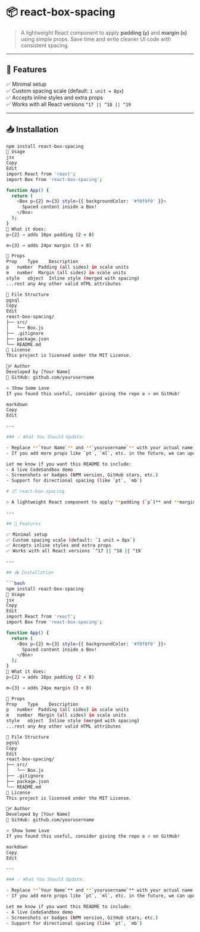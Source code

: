 # 📦 react-box-spacing

> A lightweight React component to apply **padding (`p`)** and **margin (`m`)** using simple props. Save time and write cleaner UI code with consistent spacing.

---

## 🚀 Features

✅ Minimal setup  
✅ Custom spacing scale (default: `1 unit = 8px`)  
✅ Accepts inline styles and extra props  
✅ Works with all React versions `^17 || ^18 || ^19`

---

## 📥 Installation

```bash
npm install react-box-spacing
🔧 Usage
jsx
Copy
Edit
import React from 'react';
import Box from 'react-box-spacing';

function App() {
  return (
    <Box p={2} m={3} style={{ backgroundColor: '#f0f0f0' }}>
      Spaced content inside a Box!
    </Box>
  );
}
🧠 What it does:
p={2} → adds 16px padding (2 × 8)

m={3} → adds 24px margin (3 × 8)

🧩 Props
Prop	Type	Description
p	number	Padding (all sides) in scale units
m	number	Margin (all sides) in scale units
style	object	Inline style (merged with spacing)
...rest	any	Any other valid HTML attributes

📁 File Structure
pgsql
Copy
Edit
react-box-spacing/
├── src/
│   └── Box.js
├── .gitignore
├── package.json
└── README.md
📃 License
This project is licensed under the MIT License.

🙋‍♂️ Author
Developed by [Your Name]
🔗 GitHub: github.com/yourusername

⭐️ Show Some Love
If you found this useful, consider giving the repo a ⭐ on GitHub!

markdown
Copy
Edit

---

### ✅ What You Should Update:

- Replace **`Your Name`** and **`yourusername`** with your actual name and GitHub username.
- If you add more props like `pt`, `ml`, etc. in the future, we can update the table too.

Let me know if you want this README to include:
- A live CodeSandbox demo
- Screenshots or badges (NPM version, GitHub stars, etc.)
- Support for directional spacing (like `pt`, `mb`)

# 📦 react-box-spacing

> A lightweight React component to apply **padding (`p`)** and **margin (`m`)** using simple props. Save time and write cleaner UI code with consistent spacing.

---

## 🚀 Features

✅ Minimal setup  
✅ Custom spacing scale (default: `1 unit = 8px`)  
✅ Accepts inline styles and extra props  
✅ Works with all React versions `^17 || ^18 || ^19`

---

## 📥 Installation

```bash
npm install react-box-spacing
🔧 Usage
jsx
Copy
Edit
import React from 'react';
import Box from 'react-box-spacing';

function App() {
  return (
    <Box p={2} m={3} style={{ backgroundColor: '#f0f0f0' }}>
      Spaced content inside a Box!
    </Box>
  );
}
🧠 What it does:
p={2} → adds 16px padding (2 × 8)

m={3} → adds 24px margin (3 × 8)

🧩 Props
Prop	Type	Description
p	number	Padding (all sides) in scale units
m	number	Margin (all sides) in scale units
style	object	Inline style (merged with spacing)
...rest	any	Any other valid HTML attributes

📁 File Structure
pgsql
Copy
Edit
react-box-spacing/
├── src/
│   └── Box.js
├── .gitignore
├── package.json
└── README.md
📃 License
This project is licensed under the MIT License.

🙋‍♂️ Author
Developed by [Your Name]
🔗 GitHub: github.com/yourusername

⭐️ Show Some Love
If you found this useful, consider giving the repo a ⭐ on GitHub!

markdown
Copy
Edit

---

### ✅ What You Should Update:

- Replace **`Your Name`** and **`yourusername`** with your actual name and GitHub username.
- If you add more props like `pt`, `ml`, etc. in the future, we can update the table too.

Let me know if you want this README to include:
- A live CodeSandbox demo
- Screenshots or badges (NPM version, GitHub stars, etc.)
- Support for directional spacing (like `pt`, `mb`)

